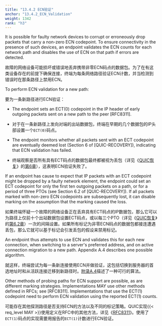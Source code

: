 ```yaml
---
title: "13.4.2 ECN验证"
anchor: "13.4.2_ECN_Validation"
weight: 1342
rank: "h3"
---
```


It is possible for faulty network devices to corrupt or erroneously drop packets that carry a non-zero ECN codepoint. To ensure connectivity in the presence of such devices, an endpoint validates the ECN counts for each network path and disables the use of ECN on that path if errors are detected.

故障的网络设备可能损坏或错误地丢弃携带非零ECN码点的数据包。为了在有这类设备存在的前提下确保连接，终端为每条网络路径验证ECN计数，并当检测到错误时在那条路径上禁用ECN。

To perform ECN validation for a new path:

要为一条新路径进行ECN验证：

* The endpoint sets an ECT(0) codepoint in the IP header of early outgoing packets sent on a new path to the peer [RFC8311].

* 对于在一条新路径上发向对端的出站数据包，终端在早期的几个数据包的IP头部设置一个`ECT(0)`码点。

* The endpoint monitors whether all packets sent with an ECT codepoint are eventually deemed lost (Section 6 of [QUIC-RECOVERY]), indicating that ECN validation has failed.

* 终端观察是否所有具有ECT码点的数据包最终都被视为丢包（详见《[QUIC恢复]()》的[第6章]()），这表明ECN验证失败了。

If an endpoint has cause to expect that IP packets with an ECT codepoint might be dropped by a faulty network element, the endpoint could set an ECT codepoint for only the first ten outgoing packets on a path, or for a period of three PTOs (see Section 6.2 of [QUIC-RECOVERY]). If all packets marked with non-zero ECN codepoints are subsequently lost, it can disable marking on the assumption that the marking caused the loss.

如果终端怀疑一个故障的网络设备正在丢弃具有ECT码点的IP数据包，那么它可以为路径上仅前十个出站数据包设置ECT码点，或以每三个PTO（详见《[QUIC恢复]()》的[第6.2章]()）一次的间隔设置。如果所有标记为非零ECN码点的数据包都接连遭遇丢包，那么它就可以基于标记会引发丢包的假设来禁用标记。

An endpoint thus attempts to use ECN and validates this for each new connection, when switching to a server's preferred address, and on active connection migration to a new path. Appendix A.4 describes one possible algorithm.

就这样，终端尝试为每一条新连接使用ECN并做验证，这包括切换到服务器的首选地址时和从活跃连接迁移到新路径时。[附录A.4]()描述了一种可行的算法。

Other methods of probing paths for ECN support are possible, as are different marking strategies. Implementations MAY use other methods defined in RFCs; see [RFC8311]. Implementations that use the ECT(1) codepoint need to perform ECN validation using the reported ECT(1) counts.

可能存在其他探测路径是否支持ECN的方法以及不同的标记策略。QUIC实现{{< req_level MAY >}}使用定义在RFC中的其他方法，详见《[RFC8311]()》。使用了`ECT(1)`码点的实现需要用报告的`ECT(1)`计数进行ECN验证。
